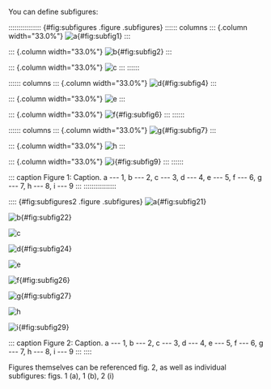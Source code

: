 You can define subfigures:

:::::::::::::::: {#fig:subfigures .figure .subfigures}
:::::: columns
::: {.column width="33.0%"}
![a](fig1.png){#fig:subfig1}
:::

::: {.column width="33.0%"}
![b](fig2.png){#fig:subfig2}
:::

::: {.column width="33.0%"}
![c](fig3.png)
:::
::::::

:::::: columns
::: {.column width="33.0%"}
![d](fig4.png){#fig:subfig4}
:::

::: {.column width="33.0%"}
![e](fig5.png)
:::

::: {.column width="33.0%"}
![f](fig6.png){#fig:subfig6}
:::
::::::

:::::: columns
::: {.column width="33.0%"}
![g](fig7.png){#fig:subfig7}
:::

::: {.column width="33.0%"}
![h](fig8.png)
:::

::: {.column width="33.0%"}
![i](fig9.png){#fig:subfig9}
:::
::::::

::: caption
Figure 1: Caption. a --- 1, b --- 2, c --- 3, d --- 4, e --- 5, f --- 6,
g --- 7, h --- 8, i --- 9
:::
::::::::::::::::

:::: {#fig:subfigures2 .figure .subfigures}
![a](fig1.png){#fig:subfig21}

![b](fig2.png){#fig:subfig22}

![c](fig3.png)

![d](fig4.png){#fig:subfig24}

![e](fig5.png)

![f](fig6.png){#fig:subfig26}

![g](fig7.png){#fig:subfig27}

![h](fig8.png)

![i](fig9.png){#fig:subfig29}

::: caption
Figure 2: Caption. a --- 1, b --- 2, c --- 3, d --- 4, e --- 5, f --- 6,
g --- 7, h --- 8, i --- 9
:::
::::

Figures themselves can be referenced fig. 2, as well as individual
subfigures: figs. 1 (a), 1 (b), 2 (i)
